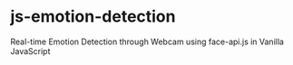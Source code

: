 # js-emotion-detection
 Real-time Emotion Detection through Webcam using face-api.js in Vanilla JavaScript

